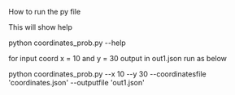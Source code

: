 How to run the py file

This will show help


python coordinates_prob.py --help

for input coord x = 10 and y = 30 output in out1.json run as below


python coordinates_prob.py --x 10 --y 30 --coordinatesfile 'coordinates.json' --outputfile 'out1.json'

